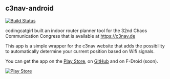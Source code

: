 c3nav-android
-------------

[![Build Status](https://travis-ci.org/raphaelm/c3nav-android.svg?branch=master)](https://travis-ci.org/raphaelm/c3nav-android)

codingcatgirl built an indoor router planner tool for the 32nd Chaos
Communication Congress that is available at https://c3nav.de

This app is a simple wrapper for the c3nav website that adds the
possibility to automatically determine your current position
based on Wifi signals.

You can get the app on the [Play Store](https://play.google.com/store/apps/details?id=de.c3nav.droid),
on [GitHub](https://github.com/raphaelm/c3nav-android/releases) and on F-Droid (soon).

[![Play Store](http://steverichey.github.io/google-play-badge-svg/img/en_get.svg)](https://play.google.com/store/apps/details?id=de.c3nav.droid)
